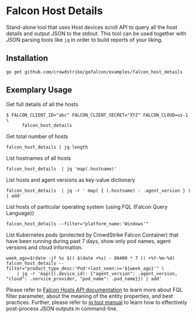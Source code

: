 # Falcon Host Details

Stand-alone tool that uses Host devices scroll API to query all the host details and output JSON to the stdout. This tool can be used together with JSON parsing tools like `jq` in order to build reports of your liking.

## Installation

```
go get github.com/crowdstrike/gofalcon/examples/falcon_host_details
```

## Exemplary Usage

Get full details of all the hosts

```
$ FALCON_CLIENT_ID="abc" FALCON_CLIENT_SECRET="XYZ" FALCON_CLOUD=us-1 \
      falcon_host_details
```

Get total number of hosts

```
falcon_host_details | jq length
```

List hostnames of all hosts
```
falcon_host_details  | jq 'map(.hostname)'
```

List hosts and agent versions as key-value dictionary
```
falcon_host_details  | jq -r ' map( { (.hostname) : .agent_version } ) | add'
```

List hosts of particular operating system (using FQL (Falcon Query Language))
```
falcon_host_details --filter="platform_name:'Windows'"
```

List Kubernetes pods (protected by CrowdStrike Falcon Container) that have been running during past 7 days, show only pod names, agent versions and cloud information.
```
week_ago=$(date -jf %s $(( $(date +%s) - 86400 * 7 )) +%Y-%m-%d)
falcon_host_details --filter="product_type_desc:'Pod'+last_seen:>='${week_ago}'" \
    | jq -r 'map({(.device_id): {"agent_version": .agent_version, "cloud": .service_provider, "pod_name": .pod_name}}) | add'
```

Please refer to [Falcon Hosts API documentation](https://falcon.crowdstrike.com/documentation/84/host-and-host-group-management-apis) to learn more about FQL filter parameter, about the meaning of the entity properties, and best practices.
Further, please refer to [jq tool manual](https://stedolan.github.io/jq/manual/) to learn how to effectively post-process JSON outputs in command-line.

